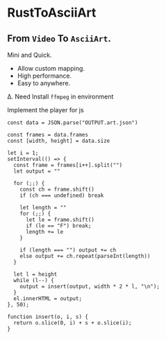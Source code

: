 # RustToAsciiArt
## From `Video` To `AsciiArt`.
Mini and Quick.  
- Allow custom mapping.
- High performance.
- Easy to anywhere.

∆. Need Install `ffmpeg` in environment

Implement the player for js
```JS
const data = JSON.parse("OUTPUT.art.json")

const frames = data.frames
const [width, height] = data.size

let i = 1;
setInterval(() => {
  const frame = frames[i++].split("")
  let output = ""

  for (;;) {
    const ch = frame.shift()
    if (ch === undefined) break

    let length = ""
    for (;;) {
      let le = frame.shift()
      if (le == "F") break;
      length += le
    }

    if (length === "") output += ch
    else output += ch.repeat(parseInt(length))
  }

  let l = height
  while (l--) {
    output = insert(output, width * 2 * l, "\n");
  }
  el.innerHTML = output;
}, 50);

function insert(o, i, s) {
  return o.slice(0, i) + s + o.slice(i);
}
```
